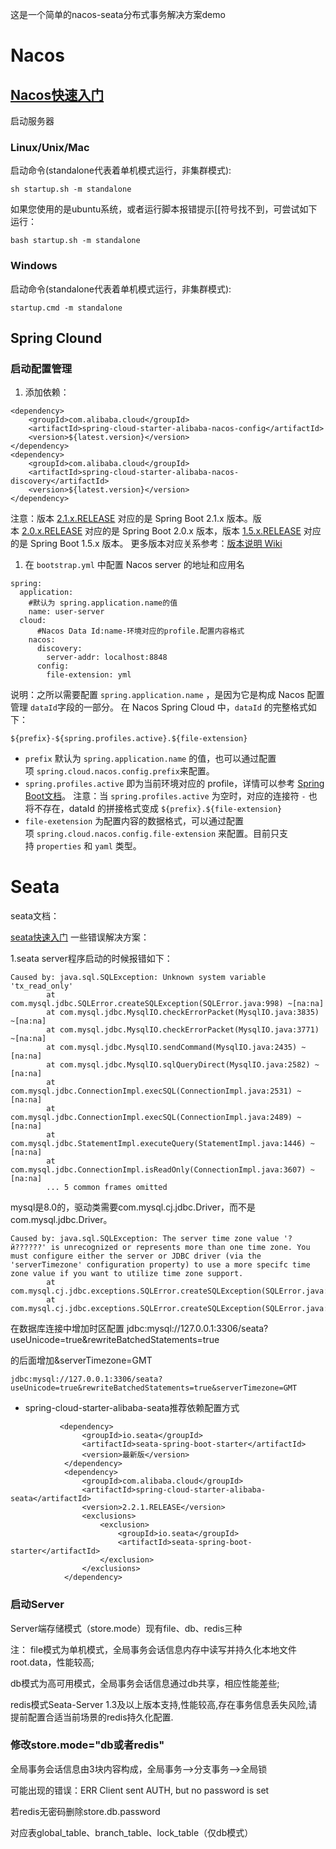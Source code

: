 这是一个简单的nacos-seata分布式事务解决方案demo
# Nacos

## [Nacos快速入门](https://nacos.io/zh-cn/docs/quick-start.html)

启动服务器

### Linux/Unix/Mac

启动命令(standalone代表着单机模式运行，非集群模式):

`sh startup.sh -m standalone`

如果您使用的是ubuntu系统，或者运行脚本报错提示[[符号找不到，可尝试如下运行：

`bash startup.sh -m standalone`

### Windows

启动命令(standalone代表着单机模式运行，非集群模式):

`startup.cmd -m standalone`

## Spring Clound

### 启动配置管理

1. 添加依赖：

```plain
<dependency>
    <groupId>com.alibaba.cloud</groupId>
    <artifactId>spring-cloud-starter-alibaba-nacos-config</artifactId>
    <version>${latest.version}</version>
</dependency>
<dependency>
    <groupId>com.alibaba.cloud</groupId>
    <artifactId>spring-cloud-starter-alibaba-nacos-discovery</artifactId>
    <version>${latest.version}</version>
</dependency>
```

注意：版本 [2.1.x.RELEASE](https://mvnrepository.com/artifact/com.alibaba.cloud/spring-cloud-starter-alibaba-nacos-config) 对应的是 Spring Boot 2.1.x 版本。版本 [2.0.x.RELEASE](https://mvnrepository.com/artifact/com.alibaba.cloud/spring-cloud-starter-alibaba-nacos-config) 对应的是 Spring Boot 2.0.x 版本，版本 [1.5.x.RELEASE](https://mvnrepository.com/artifact/com.alibaba.cloud/spring-cloud-starter-alibaba-nacos-config) 对应的是 Spring Boot 1.5.x 版本。
更多版本对应关系参考：[版本说明 Wiki](https://github.com/spring-cloud-incubator/spring-cloud-alibaba/wiki/%E7%89%88%E6%9C%AC%E8%AF%B4%E6%98%8E)

1. 在 `bootstrap.yml` 中配置 Nacos server 的地址和应用名

```plain
spring:
  application:
    #默认为 spring.application.name的值
    name: user-server
  cloud:
      #Nacos Data Id:name-环境对应的profile.配置内容格式
    nacos:
      discovery:
        server-addr: localhost:8848
      config:
        file-extension: yml
```

说明：之所以需要配置 `spring.application.name` ，是因为它是构成 Nacos 配置管理 `dataId`字段的一部分。
在 Nacos Spring Cloud 中，`dataId` 的完整格式如下：

```plain
${prefix}-${spring.profiles.active}.${file-extension}
```

* `prefix` 默认为 `spring.application.name` 的值，也可以通过配置项 `spring.cloud.nacos.config.prefix`来配置。
* `spring.profiles.active` 即为当前环境对应的 profile，详情可以参考 [Spring Boot文档](https://docs.spring.io/spring-boot/docs/current/reference/html/boot-features-profiles.html#boot-features-profiles)。 注意：当 `spring.profiles.active` 为空时，对应的连接符 `-` 也将不存在，dataId 的拼接格式变成 `${prefix}.${file-extension}`
* `file-exetension` 为配置内容的数据格式，可以通过配置项 `spring.cloud.nacos.config.file-extension` 来配置。目前只支持 `properties` 和 `yaml` 类型。
  ## 

# Seata

seata文档：

[seata快速入门](https://seata.io/zh-cn/docs/user/quickstart.html)
一些错误解决方案：

1.seata server程序启动的时候报错如下：

```plain
Caused by: java.sql.SQLException: Unknown system variable 'tx_read_only'
        at com.mysql.jdbc.SQLError.createSQLException(SQLError.java:998) ~[na:na]
        at com.mysql.jdbc.MysqlIO.checkErrorPacket(MysqlIO.java:3835) ~[na:na]
        at com.mysql.jdbc.MysqlIO.checkErrorPacket(MysqlIO.java:3771) ~[na:na]
        at com.mysql.jdbc.MysqlIO.sendCommand(MysqlIO.java:2435) ~[na:na]
        at com.mysql.jdbc.MysqlIO.sqlQueryDirect(MysqlIO.java:2582) ~[na:na]
        at com.mysql.jdbc.ConnectionImpl.execSQL(ConnectionImpl.java:2531) ~[na:na]
        at com.mysql.jdbc.ConnectionImpl.execSQL(ConnectionImpl.java:2489) ~[na:na]
        at com.mysql.jdbc.StatementImpl.executeQuery(StatementImpl.java:1446) ~[na:na]
        at com.mysql.jdbc.ConnectionImpl.isReadOnly(ConnectionImpl.java:3607) ~[na:na]
        ... 5 common frames omitted
```

mysql是8.0的，驱动类需要com.mysql.cj.jdbc.Driver，而不是com.mysql.jdbc.Driver。

```plain
Caused by: java.sql.SQLException: The server time zone value '?й??????' is unrecognized or represents more than one time zone. You must configure either the server or JDBC driver (via the 'serverTimezone' configuration property) to use a more specifc time zone value if you want to utilize time zone support.
        at com.mysql.cj.jdbc.exceptions.SQLError.createSQLException(SQLError.java:129)
        at com.mysql.cj.jdbc.exceptions.SQLError.createSQLException(SQLError.java:97)
```

在数据库连接中增加时区配置
jdbc:mysql://127.0.0.1:3306/seata?useUnicode=true&rewriteBatchedStatements=true

的后面增加&serverTimezone=GMT

```plain
jdbc:mysql://127.0.0.1:3306/seata?useUnicode=true&rewriteBatchedStatements=true&serverTimezone=GMT
```

* spring-cloud-starter-alibaba-seata推荐依赖配置方式

```plain
           <dependency>
                <groupId>io.seata</groupId>
                <artifactId>seata-spring-boot-starter</artifactId>
                <version>最新版</version>
            </dependency>
            <dependency>
                <groupId>com.alibaba.cloud</groupId>
                <artifactId>spring-cloud-starter-alibaba-seata</artifactId>
                <version>2.2.1.RELEASE</version>
                <exclusions>
                    <exclusion>
                        <groupId>io.seata</groupId>
                        <artifactId>seata-spring-boot-starter</artifactId>
                    </exclusion>
                </exclusions>
            </dependency>
```

### 启动Server

Server端存储模式（store.mode）现有file、db、redis三种

注： file模式为单机模式，全局事务会话信息内存中读写并持久化本地文件root.data，性能较高;

db模式为高可用模式，全局事务会话信息通过db共享，相应性能差些;

redis模式Seata-Server 1.3及以上版本支持,性能较高,存在事务信息丢失风险,请提前配置合适当前场景的redis持久化配置.

### 

### 修改store.mode="db或者redis"

全局事务会话信息由3块内容构成，全局事务-->分支事务-->全局锁

可能出现的错误：ERR Client sent AUTH, but no password is set

若redis无密码删除store.db.password

对应表global_table、branch_table、lock_table（仅db模式）

